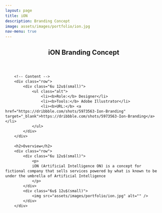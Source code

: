 ```yaml
---
layout: page
title: iON
description: Branding Concept
image: assets/images/portfolio/ion.jpg
nav-menu: true
---
```


<!-- Main -->
<div id="main" class="alt">

<!-- One -->
<section id="one">
	<div class="inner">
		<header class="major">
			<h1>iON Branding Concept</h1>
		</header>

		<!-- Content -->
		<div class="row">
			<div class="6u 12u$(small)">
				<ul class="alt">
					<li><b>Role:</b> Designer</li>
					<li><b>Tools:</b> Adobe Illustrator</li>
					<li><b>URL:</b> <a href="https://dribbble.com/shots/5973563-Ion-Branding" target="_blank">https://dribbble.com/shots/5973563-Ion-Branding</a></li>
				</ul>
			</div>
		</div>

		<h2>Overview</h2>
		<div class="row">
			<div class="6u 12u$(small)">
				<p>
				iON (Artificial Intelligence ON) is a concept for fictional company that sells services powered by what is known to be under the umbrella of Artificial Intelligence
				</p>
			</div>
			<div class="6u$ 12u$(small)">
				<img src="assets/images/portfolio/ion.jpg" alt="" />
			</div>
		</div>
</div>
</section>

</div>
